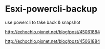# Esxi-powercli-backup
 
use powercli to take back & snapshot

http://echochio.pixnet.net/blog/post/45061884

http://echochio.pixnet.net/blog/post/45061884
